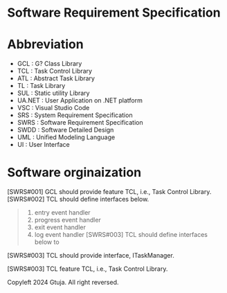# Software Requirement Specification

# Abbreviation
- GCL : G? Class Library
- TCL : Task Control Library
- ATL : Abstract Task Library
- TL : Task Library
- SUL : Static utility Library
- UA.NET : User Application on .NET platform
- VSC : Visual Studio Code
- SRS : System Requirement Specification
- SWRS : Software Requirement Specification
- SWDD : Software Detailed Design
- UML : Unified Modeling Language
- UI : User Interface

# Software orginaization
[SWRS#001] GCL should provide feature TCL, i.e., Task Control Library.
[SWRS#002] TCL should define interfaces below.
> 1. entry event handler
> 2. progress event handler
> 3. exit event handler
> 4. log event handler
[SWRS#003] TCL should define interfaces below to

[SWRS#003] TCL should provide interface, ITaskManager.





[SWRS#003] TCL  feature TCL, i.e., Task Control Library.




Copyleft 2024 Gtuja. All right reversed.